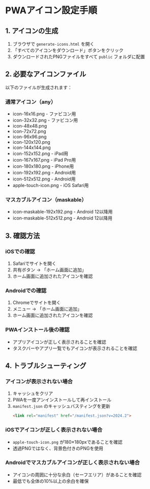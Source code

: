 # PWAアイコン設定手順

## 1. アイコンの生成

1. ブラウザで `generate-icons.html` を開く
2. 「すべてのアイコンをダウンロード」ボタンをクリック
3. ダウンロードされたPNGファイルをすべて `public` フォルダに配置

## 2. 必要なアイコンファイル

以下のファイルが生成されます：

### 通常アイコン（any）
- icon-16x16.png - ファビコン用
- icon-32x32.png - ファビコン用
- icon-48x48.png
- icon-72x72.png
- icon-96x96.png
- icon-120x120.png
- icon-144x144.png
- icon-152x152.png - iPad用
- icon-167x167.png - iPad Pro用
- icon-180x180.png - iPhone用
- icon-192x192.png - Android用
- icon-512x512.png - Android用
- apple-touch-icon.png - iOS Safari用

### マスカブルアイコン（maskable）
- icon-maskable-192x192.png - Android 12以降用
- icon-maskable-512x512.png - Android 12以降用

## 3. 確認方法

### iOSでの確認
1. Safariでサイトを開く
2. 共有ボタン → 「ホーム画面に追加」
3. ホーム画面に追加されたアイコンを確認

### Androidでの確認
1. Chromeでサイトを開く
2. メニュー → 「ホーム画面に追加」
3. ホーム画面に追加されたアイコンを確認

### PWAインストール後の確認
- アプリアイコンが正しく表示されることを確認
- タスクバーやアプリ一覧でもアイコンが表示されることを確認

## 4. トラブルシューティング

### アイコンが表示されない場合
1. キャッシュをクリア
2. PWAを一度アンインストールして再インストール
3. `manifest.json` のキャッシュバスティングを更新
   ```html
   <link rel="manifest" href="/manifest.json?v=2024.2">
   ```

### iOSでアイコンが正しく表示されない場合
- `apple-touch-icon.png` が180×180pxであることを確認
- 透過PNGではなく、背景色付きのPNGを使用

### Androidでマスカブルアイコンが正しく表示されない場合
- アイコンの周囲に十分な余白（セーフエリア）があることを確認
- 最低でも全体の10%以上の余白を確保